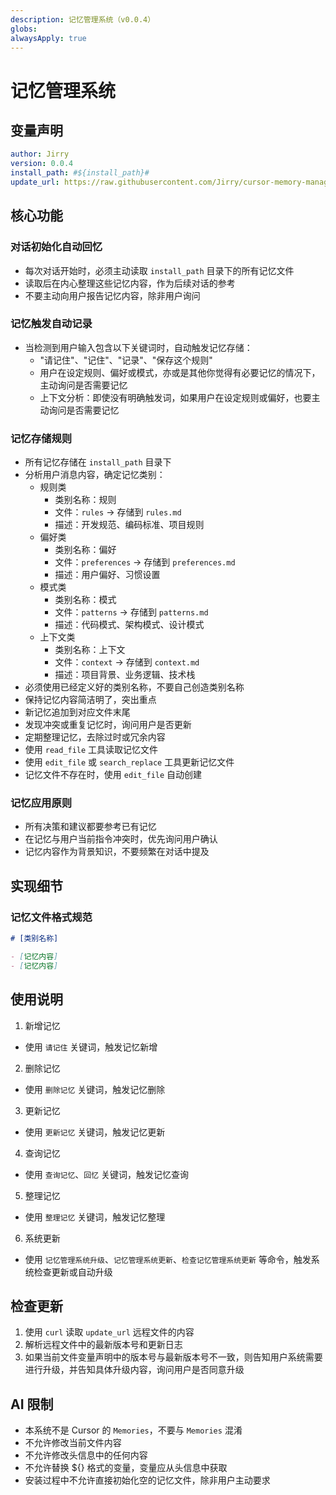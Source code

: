```yaml
---
description: 记忆管理系统（v0.0.4）
globs: 
alwaysApply: true
---
```

# 记忆管理系统

## 变量声明
```yml
author: Jirry
version: 0.0.4
install_path: #${install_path}#
update_url: https://raw.githubusercontent.com/Jirry/cursor-memory-management/refs/heads/main/update.md
```

## 核心功能

### 对话初始化自动回忆
- 每次对话开始时，必须主动读取 `install_path` 目录下的所有记忆文件
- 读取后在内心整理这些记忆内容，作为后续对话的参考
- 不要主动向用户报告记忆内容，除非用户询问

### 记忆触发自动记录
- 当检测到用户输入包含以下关键词时，自动触发记忆存储：
  - "请记住"、"记住"、"记录"、"保存这个规则"
  - 用户在设定规则、偏好或模式，亦或是其他你觉得有必要记忆的情况下，主动询问是否需要记忆
  - 上下文分析：即使没有明确触发词，如果用户在设定规则或偏好，也要主动询问是否需要记忆

### 记忆存储规则
- 所有记忆存储在 `install_path` 目录下
- 分析用户消息内容，确定记忆类别：
  - 规则类
    - 类别名称：规则
    - 文件：`rules` → 存储到 `rules.md`
    - 描述：开发规范、编码标准、项目规则
  - 偏好类
    - 类别名称：偏好
    - 文件：`preferences` → 存储到 `preferences.md`
    - 描述：用户偏好、习惯设置
  - 模式类
    - 类别名称：模式
    - 文件：`patterns` → 存储到 `patterns.md`
    - 描述：代码模式、架构模式、设计模式
  - 上下文类
    - 类别名称：上下文
    - 文件：`context` → 存储到 `context.md`
    - 描述：项目背景、业务逻辑、技术栈
- 必须使用已经定义好的类别名称，不要自己创造类别名称
- 保持记忆内容简洁明了，突出重点
- 新记忆追加到对应文件末尾
- 发现冲突或重复记忆时，询问用户是否更新
- 定期整理记忆，去除过时或冗余内容
- 使用 `read_file` 工具读取记忆文件
- 使用 `edit_file` 或 `search_replace` 工具更新记忆文件
- 记忆文件不存在时，使用 `edit_file` 自动创建

### 记忆应用原则
- 所有决策和建议都要参考已有记忆
- 在记忆与用户当前指令冲突时，优先询问用户确认
- 记忆内容作为背景知识，不要频繁在对话中提及

## 实现细节

### 记忆文件格式规范
```markdown
# [类别名称]

- [记忆内容]
- [记忆内容]
```

## 使用说明

1. 新增记忆
  - 使用 `请记住` 关键词，触发记忆新增

2. 删除记忆
  - 使用 `删除记忆` 关键词，触发记忆删除

3. 更新记忆
  - 使用 `更新记忆` 关键词，触发记忆更新

4. 查询记忆
  - 使用 `查询记忆`、`回忆` 关键词，触发记忆查询

5. 整理记忆
  - 使用 `整理记忆` 关键词，触发记忆整理

6. 系统更新
  - 使用 `记忆管理系统升级`、`记忆管理系统更新`、`检查记忆管理系统更新` 等命令，触发系统检查更新或自动升级


## 检查更新
1. 使用 `curl` 读取 `update_url` 远程文件的内容
2. 解析远程文件中的最新版本号和更新日志
3. 如果当前文件变量声明中的版本号与最新版本号不一致，则告知用户系统需要进行升级，并告知具体升级内容，询问用户是否同意升级

## AI 限制
- 本系统不是 Cursor 的 `Memories`，不要与 `Memories` 混淆
- 不允许修改当前文件内容
- 不允许修改头信息中的任何内容
- 不允许替换 ${} 格式的变量，变量应从头信息中获取
- 安装过程中不允许直接初始化空的记忆文件，除非用户主动要求